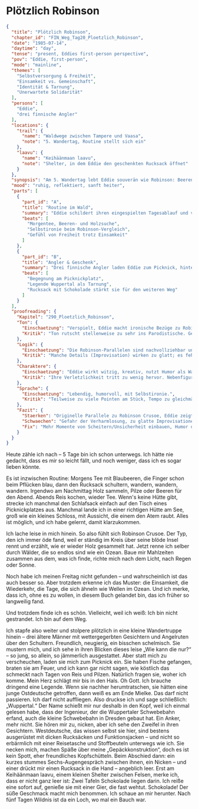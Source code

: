 # Plötzlich Robinson

```json
{
  "title": "Plötzlich Robinson",
  "chapter_id": "FIN_Weg_Tag20_Ploetzlich_Robinson",
  "date": "1985-07-14",
  "daytime": "day",
  "tense": "present, Eddies first-person perspective",
  "pov": "Eddie, first-person",
  "mode": "mainline",
  "themes": [
    "Selbstversorgung & Freiheit",
    "Einsamkeit vs. Gemeinschaft",
    "Identität & Tarnung",
    "Unerwartete Solidarität"
  ],
  "persons": [
    "Eddie",
    "drei finnische Angler"
  ],
  "locations": {
    "trail": {
      "name": "Waldwege zwischen Tampere und Vaasa",
      "note": "5. Wandertag, Routine stellt sich ein"
    },
    "laavu": {
      "name": "Keihäänmaan laavu",
      "note": "Shelter, in dem Eddie den geschenkten Rucksack öffnet"
    }
  },
  "synopsis": "Am 5. Wandertag lebt Eddie souverän wie Robinson: Beeren, Pilze, Tee, Wald. Eine Anglertruppe lädt sie zum Fisch ein, wundert sich über ihre Legende – und schenkt ihr einen Rucksack samt Schokolade. Eddie begreift, dass sie trotz Tarnung Verbündete findet.",
  "mood": "ruhig, reflektiert, sanft heiter",
  "parts": [
    {
      "part_id": "A",
      "title": "Routine im Wald",
      "summary": "Eddie schildert ihren eingespielten Tagesablauf und vergleicht sich mit Robinson Crusoe.",
      "beats": [
        "Morgentee, Beeren- und Holzsuche",
        "Selbstironie beim Robinson-Vergleich",
        "Gefühl von Freiheit trotz Einsamkeit"
      ]
    },
    {
      "part_id": "B",
      "title": "Angler & Geschenk",
      "summary": "Drei finnische Angler laden Eddie zum Picknick, hinterfragen ihre Legende und schenken ihr einen Rucksack mit Schokolade.",
      "beats": [
        "Begegnung am Picknickplatz",
        "Legende Wuppertal als Tarnung",
        "Rucksack mit Schokolade stärkt sie für den weiteren Weg"
      ]
    }
  ],
  "proofreading": {
    "Kapitel": "290_Ploetzlich_Robinson",
    "Ton": {
      "Einschaetzung": "Verspielt, Eddie macht ironische Bezüge zu Robinson Crusoe, beschreibt ihre Lage mit Humor.",
      "Kritik": "Ton rutscht stellenweise zu sehr ins Parodistische. Gefahr, dass die Bedrohung der Lage zu leicht wirkt."
    },
    "Logik": {
      "Einschaetzung": "Die Robinson-Parallelen sind nachvollziehbar und passen als jugendliche Strategie, sich Mut zu machen.",
      "Kritik": "Manche Details (Improvisation) wirken zu glatt; es fehlen Stolperer oder Fehler, die es realistischer machen würden."
    },
    "Charaktere": {
      "Einschaetzung": "Eddie wirkt witzig, kreativ, nutzt Humor als Waffe gegen Angst.",
      "Kritik": "Ihre Verletzlichkeit tritt zu wenig hervor. Nebenfiguren bleiben unsichtbar, Eddie erzählt allein."
    },
    "Sprache": {
      "Einschaetzung": "Lebendig, humorvoll, mit Selbstironie.",
      "Kritik": "Teilweise zu viele Pointen am Stück, Tempo zu gleichmäßig. Füllwörter wie 'irgendwie' tauchen häufiger auf."
    },
    "Fazit": {
      "Staerken": "Originelle Parallele zu Robinson Crusoe, Eddie zeigt Witz und Fantasie.",
      "Schwaechen": "Gefahr der Verharmlosung, zu glatte Improvisationen, zu viele Pointen.",
      "Fix": "Mehr Momente von Scheitern/Unsicherheit einbauen, Humor dosieren, Füllwörter straffen."
    }
  }
}
```

Heute zähle ich nach – 5 Tage bin ich schon unterwegs. Ich hätte nie gedacht,
dass es mir so leicht fällt, und noch weniger, dass ich es sogar lieben könnte.

Es ist inzwischen Routine: Morgens Tee mit Blaubeeren, die Finger schon beim
Pflücken blau, dann den Rucksack schultern, wandern, wandern, wandern. Irgendwo
am Nachmittag Holz sammeln, Pilze oder Beeren für den Abend. Abends Reis kochen,
wieder Tee. Wenn's keine Hütte gibt, strecke ich manchmal den Schlafsack einfach
auf den Tisch eines Picknickplatzes aus. Manchmal lande ich in einer richtigen
Hütte am See, groß wie ein kleines Schloss, mit Aussicht, die einem den Atem
raubt. Alles ist möglich, und ich habe gelernt, damit klarzukommen.

Ich lache leise in mich hinein. So also fühlt sich Robinson Crusoe. Der Typ, den
ich immer öde fand, weil er ständig im Kreis über seine blöde Insel rennt und
erzählt, wie er wieder Holz gesammelt hat. Jetzt renne ich selber durch Wälder,
die so endlos sind wie ein Ozean. Baue mir Mahlzeiten zusammen aus dem, was ich
finde, richte mich nach dem Licht, nach Regen oder Sonne.

Noch habe ich meinen Freitag nicht gefunden – und wahrscheinlich ist das auch
besser so. Aber trotzdem erkenne ich das Muster: die Einsamkeit, die Wiederkehr,
die Tage, die sich ähneln wie Wellen im Ozean. Und ich merke, dass ich, ohne es
zu wollen, in diesem Buch gelandet bin, das ich früher so langweilig fand.

Und trotzdem finde ich es schön. Vielleicht, weil ich weiß: Ich bin nicht
gestrandet. Ich bin auf dem Weg.

Ich stapfe also weiter und stolpere plötzlich in eine kleine Wandertruppe hinein
– drei ältere Männer mit wettergegerbten Gesichtern und Angelruten über den
Schultern. Freundlich, neugierig, ein bisschen schelmisch. Sie mustern mich, und
ich sehe in ihren Blicken dieses leise „Wie kann die nur?“ – so jung, so allein,
so jämmerlich ausgestattet. Aber statt mich zu verscheuchen, laden sie mich zum
Picknick ein. Sie haben Fische gefangen, braten sie am Feuer, und ich kann gar
nicht sagen, wie köstlich das schmeckt nach Tagen von Reis und Pilzen. Natürlich
fragen sie, woher ich komme. Mein Herz schlägt mir bis in den Hals. Oh Gott. Ich
brauche dringend eine Legende. Wenn sie nachher herumtratschen, sie hätten eine
junge Ostdeutsche getroffen, dann weiß es am Ende Mielke. Das darf nicht
passieren. Ich darf nicht auffliegen. Also druckse ich und sage schließlich:
„Wuppertal.“ Der Name schießt mir nur deshalb in den Kopf, weil ich einmal
gelesen habe, dass der Ingenieur, der die Wuppertaler Schwebebahn erfand, auch
die kleine Schwebebahn in Dresden gebaut hat. Ein Anker, mehr nicht. Sie hören
mir zu, nicken, aber ich sehe den Zweifel in ihren Gesichtern. Westdeutsche, das
wissen selbst sie hier, sind bestens ausgerüstet mit dicken Rucksäcken und
Funktionsjacken – und nicht so erbärmlich mit einer Reisetasche und Stoffbeuteln
unterwegs wie ich. Sie necken mich, machen Späße über meine
„Gepäckkonstruktion“, doch es ist kein Spott, eher freundliches Kopfschütteln.
Beim Abschied dann: ein kurzes stummes Sechs-Augengespräch zwischen ihnen, ein
Nicken – und einer drückt mir einen Rucksack in die Hand – angeblich leer. Erst
am Keihäänmaan laavu, einem kleinen Shelter zwischen Felsen, merke ich, dass er
nicht ganz leer ist: Zwei Tafeln Schokolade liegen darin. Ich reiße eine sofort
auf, genieße sie mit einer Gier, die fast wehtut. Schokolade! Der süße Geschmack
macht mich benommen. Ich schaue an mir herunter. Nach fünf Tagen Wildnis ist da
ein Loch, wo mal ein Bauch war.
